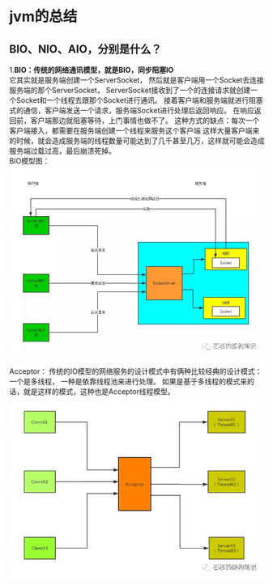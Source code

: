 # jvm的总结

## BIO、NIO、AIO，分别是什么？
1.**BIO：传统的网络通讯模型，就是BIO，同步阻塞IO**</br>
 它其实就是服务端创建一个ServerSocket， 然后就是客户端用一个Socket去连接服务端的那个ServerSocket， ServerSocket接收到了一个的连接请求就创建一个Socket和一个线程去跟那个Socket进行通讯。
接着客户端和服务端就进行阻塞式的通信，客户端发送一个请求，服务端Socket进行处理后返回响应。
在响应返回前，客户端那边就阻塞等待，上门事情也做不了。
这种方式的缺点：每次一个客户端接入，都需要在服务端创建一个线程来服务这个客户端
这样大量客户端来的时候，就会造成服务端的线程数量可能达到了几千甚至几万，这样就可能会造成服务端过载过高，最后崩溃死掉。</br>
BIO模型图：![img](https://github.com/longchenwen/mainshi/blob/master/src/img/BIO.webp)

Acceptor：
传统的IO模型的网络服务的设计模式中有俩种比较经典的设计模式：一个是多线程， 一种是依靠线程池来进行处理。
如果是基于多线程的模式来的话，就是这样的模式，这种也是Acceptor线程模型。</br>
![img](https://github.com/longchenwen/mainshi/blob/master/src/img/Acceptor.webp)


